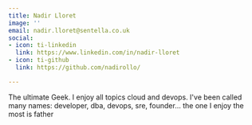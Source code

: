 ```yaml
---
title: Nadir Lloret
image: ''
email: nadir.lloret@sentella.co.uk
social:
- icon: ti-linkedin
  link: https://www.linkedin.com/in/nadir-lloret
- icon: ti-github
  link: https://github.com/nadirollo/

---
```

The ultimate Geek. I enjoy all topics cloud and devops. I've been called many names: developer, dba, devops, sre, founder... the one I enjoy the most is father